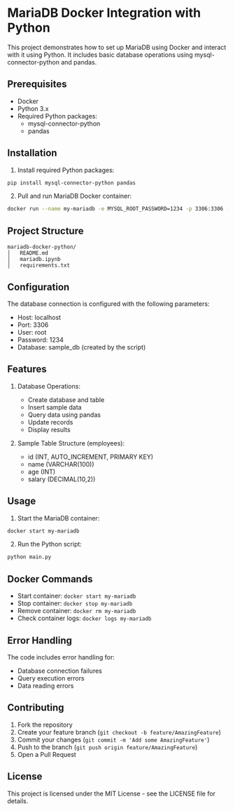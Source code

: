 # MariaDB Docker Integration with Python

This project demonstrates how to set up MariaDB using Docker and interact with it using Python. It includes basic database operations using mysql-connector-python and pandas.

## Prerequisites

- Docker
- Python 3.x
- Required Python packages:
  - mysql-connector-python
  - pandas

## Installation

1. Install required Python packages:
```bash
pip install mysql-connector-python pandas
```

2. Pull and run MariaDB Docker container:
```bash
docker run --name my-mariadb -e MYSQL_ROOT_PASSWORD=1234 -p 3306:3306 -d mariadb:10.5
```

## Project Structure

```
mariadb-docker-python/
│   README.md
│   mariadb.ipynb
│   requirements.txt
```

## Configuration

The database connection is configured with the following parameters:
- Host: localhost
- Port: 3306
- User: root
- Password: 1234
- Database: sample_db (created by the script)

## Features

1. Database Operations:
   - Create database and table
   - Insert sample data
   - Query data using pandas
   - Update records
   - Display results

2. Sample Table Structure (employees):
   - id (INT, AUTO_INCREMENT, PRIMARY KEY)
   - name (VARCHAR(100))
   - age (INT)
   - salary (DECIMAL(10,2))

## Usage

1. Start the MariaDB container:
```bash
docker start my-mariadb
```

2. Run the Python script:
```bash
python main.py
```

## Docker Commands

- Start container: `docker start my-mariadb`
- Stop container: `docker stop my-mariadb`
- Remove container: `docker rm my-mariadb`
- Check container logs: `docker logs my-mariadb`

## Error Handling

The code includes error handling for:
- Database connection failures
- Query execution errors
- Data reading errors

## Contributing

1. Fork the repository
2. Create your feature branch (`git checkout -b feature/AmazingFeature`)
3. Commit your changes (`git commit -m 'Add some AmazingFeature'`)
4. Push to the branch (`git push origin feature/AmazingFeature`)
5. Open a Pull Request

## License

This project is licensed under the MIT License - see the LICENSE file for details.
